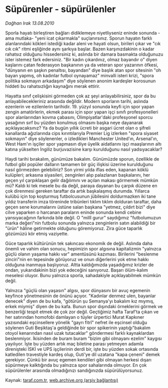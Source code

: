 # Süpürenler - süpürülenler

*Dağhan Irak 13.08.2010*

<div class="yazi"><p>Sporla hayatı birleştiren bağları didiklemeye niyetliyseniz eninde sonunda - ama mutlaka- "yeni icat çıkarmakla" suçlanırsınız. Sporun hayatın farklı alanlarındaki kökleri istediği kadar aleni ve hayati olsun, birileri çıkar ve "cık cık cık" ritmi eşliğinde aynı şarkıya başlar. Bazen karşınızdakinin o kadar rahatsız olduğunu hissedersiniz ki, aslında bir damara basmakta olduğunuzu ister istemez fark edersiniz. "Bir kadın çıkardınız, olmaz bayandır o" diyen kaşlarını çatan federasyon başkanının ya da veteran spor yazarının öfkesi, "dünyanın en şaşkın penaltısı, bayandan" diye başlık atan spor sitesinin "oh bayan yapmış, oh kadınlar futbol oynayamaz" minvalli isteri krizi, "spora politika sokmayın arkadaşım" diye söylenen anonim kardeşler korosunun hiddeti bu rahatsızlığın kaynağını merak ettirir.</p>
<p>Hayatta sınıf çelişkisini görmeden çok az şeyi anlayabilirsiniz, spor da bu anlayabilecekleriniz arasında değildir. Modern sporların tarihi, aslında ezenlerin ve ezilenlerin tarihidir. 19. yüzyıl sonunda keyfi için spor yapan zengin amatörlerin, ekmek parası için spor yapan işçi sınıfı profesyonelleri spor alanlarından kovma çabasını, Olimpiyatlar'daki profesyonel sporcu yasağının sırf bu yüzden konulmuş olmasını başka neye dayanarak açıklayacaksınız? Ya da bugün yıllık ücreti bir asgari ücret olan o şifreli kanallarda ağızlarında cips kırıntılarıyla Premier Lig izlerken "spora siyaset sokmayın" diye söylenenler, o izledikleri Manchester United'ın, Arsenal'ın, West Ham'ın işçiler spor yapmasın diye üyelik aidatlarını işçi maaşlarının altı katına yükselten İngiliz burjuvazisine karşı kurulduğunu nasıl yadsıyacaklar?</p>
<p>Haydi tarihi bırakalım, günümüze bakalım. Günümüzde sporun, özellikle de futbol gibi popüler dalların tamamen bir güç ilişkisi üzerine kurulduğunu nasıl görmezden gelebiliriz? Son yirmi yılda iflas eden, kapanan köklü kulüpleri; arkasına siyasileri, zenginleri alıp palazlanan başkalarını, her geçen yıl çarpıklaşan gelir dağılımını ve açılan makası görmemek mümkün mü? Kaldı ki tek mesele bu da değil, paraya dayanan bu çarpık düzene en çok direnmesi gereken taraftar da artık başkalaşmış durumda. Yıllarca kulübü için top koşturmuş futbolcusunun jübilesini doldurmazken iki tane yıldız transferin imza töreninde tribünleri tıklım tıklım dolduran taraftar, daha geçen sene korumalarını üstüne salan başkana "yetmez, çıldırt bizi" diye cilve yaparken o harcanan paraların eninde sonunda kendi cebine yansıyacağının farkında bile değil. O "millî gurur" saydığımız "futbolumuzun marka değeri"nin futbolu sonunda yalnızca zenginlerin satın alabildiği bir "ürün" hâline getirmekte olduğunu göremiyoruz. Zira güce taparlık gözümüzü kör etmiş vaziyette.</p>
<p>Güce taparlık kültürünün tek sakıncası ekonomik de değil. Aslında daha önemli ve vahim olan sonucu, hepimizin spor algısına kapitalizmin "yalnızca güçlü olanın yaşama hakkı var" amentüsünü kazıması. Birilerini "beslenme zinciri"nin en tepesinde görüyoruz ve onun diğerlerini yok etme hakkı olduğuna inanmaya başlıyoruz. Altta kaldığımızda yaşadığımız krizler de ondan, yukarıdakinin bizi yok edeceğini sanıyoruz. Başarı ölüm-kalım meselesi oluyor. Bunu yalnızca sporla, sahadakiyle açıklayabilmek mümkün değil.</p>
<p>Yalnızca "güçlü olan yaşasın" algısı, spor dünyasını bir avuç egemenin keyfince yönetmesinin de önünü açıyor. "Kadınlar denmez ulen, bayanlar denecek" diyen de bu kafa, "götürün şu Semanya'yı bakalım kız mıymış, erkek miymiş" diyen de bu kafa. Bunun spor dışındaki örneklerini görmek ve benzerliği tespit etmek de çok zor değil. Geçtiğimiz hafta Taraf'ta çıkan ve her satırından homofobi damlayan o tüyler ürpertici Murat Kapkıner yazısındaki eşcinsellere yönelik "gayrı fitrî" nefret ile eşcinsel olduğu söylenen Guti Beşiktaş'a geldiğinde bir spor spikerinin yaptığı"bakalım otoyol kenarından nasıl uzak tutacaklar" göndermesi farklı kaynaklardan beslenmiyor. İkisinden de buram buram "bizim gibi olmayanı ezelim" kaygısı yayılıyor. İşte bu yüzden artık maç biletine parası yetmeyen adamla direnişteki İSKİ ve UPS işçilerinin derdi bir, işte bu yüzden sokak ortasında katledilen travestiyle kardeş olup, Guti'ye dil uzatana "kapa çeneni" demek gerekiyor. Çünkü bir avuç egemen kendileri gibi olmayan herkesi dışarı süpürmeye kalktığında bu yalnızca spor sahalarında olmuyor. En çok süpürülenler arasında olmadığınızı sandığınızda süpürülüyorsunuz.</p></div>

Kaynak: [taraf.com.tr](http://www.taraf.com.tr:80/daghan-irak/makale-supurenler-supurulenler.htm), [web.archive.org (arşiv bağlantısı)](http://web.archive.org/web/20100824021040/http://www.taraf.com.tr:80/daghan-irak/makale-supurenler-supurulenler.htm)
